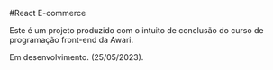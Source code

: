 #React E-commerce

Este é um projeto produzido com o intuito de conclusão do curso de programação front-end da Awari.

Em desenvolvimento. (25/05/2023).
